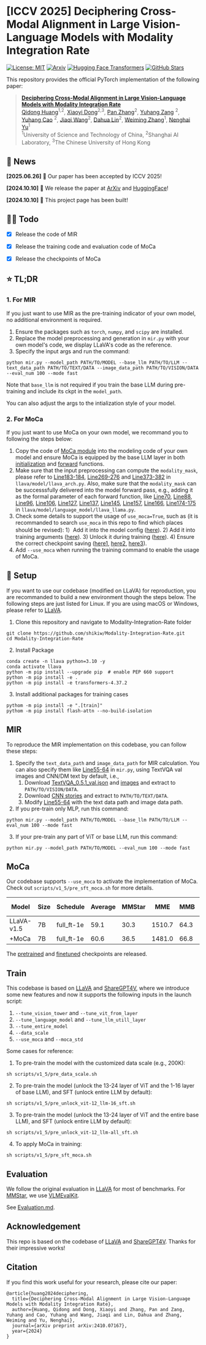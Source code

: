 # [ICCV 2025] Deciphering Cross-Modal Alignment in Large Vision-Language Models with Modality Integration Rate

[![License: MIT](https://img.shields.io/badge/License-MIT-g.svg)](https://opensource.org/licenses/MIT)
[![Arxiv](https://img.shields.io/badge/arXiv-2410.07167-B21A1B)](https://arxiv.org/abs/2410.07167)
[![Hugging Face Transformers](https://img.shields.io/badge/%F0%9F%A4%97-HuggingFace-blue)](https://huggingface.co/papers/2410.07167)
[![GitHub Stars](https://img.shields.io/github/stars/shikiw/Modality-Integration-Rate?style=social)](https://github.com/shikiw/Modality-Integration-Rate/stargazers)


This repository provides the official PyTorch implementation of the following paper: 
> [**Deciphering Cross-Modal Alignment in Large Vision-Language Models with Modality Integration Rate**](https://arxiv.org/abs/2410.07167) <br>
> [Qidong Huang](https://shikiw.github.io/)<sup>1,2</sup>, 
> [Xiaoyi Dong](https://scholar.google.com/citations?user=FscToE0AAAAJ&hl=en)<sup>2,3</sup>, 
> [Pan Zhang](https://panzhang0212.github.io/)<sup>2</sup>,
> [Yuhang Zang](https://yuhangzang.github.io/) <sup>2</sup>,
> [Yuhang Cao](https://scholar.google.com/citations?user=sJkqsqkAAAAJ&hl=zh-CN) <sup>2</sup>, 
> [Jiaqi Wang](https://myownskyw7.github.io/)<sup>2</sup>,
> [Dahua Lin](http://dahua.site/)<sup>2</sup>, 
> [Weiming Zhang](http://staff.ustc.edu.cn/~zhangwm/index.html)<sup>1</sup>, 
> [Nenghai Yu](https://scholar.google.com/citations?user=7620QAMAAAAJ&hl=en)<sup>1</sup> <br>
> <sup>1</sup>University of Science and Technology of China, <sup>2</sup>Shanghai AI Laboratory, <sup>3</sup>The Chinese University of Hong Kong <br>

## 🎯 News

**[2025.06.26]** 🚀 Our paper has been accepted by ICCV 2025!

**[2024.10.10]** 🚀 We release the paper at [ArXiv](https://arxiv.org/abs/2410.07167) and [HuggingFace](https://huggingface.co/papers/2410.07167)!

**[2024.10.10]** 🚀 This project page has been built!

## 👨‍💻 Todo

- [x] Release the code of MIR
- [x] Release the training code and evaluation code of MoCa
- [x] Release the checkpoints of MoCa



## ⭐️ TL;DR
### 1. For MIR
If you just want to use MIR as the pre-training indicator of your own model, no additional environment is required.

1. Ensure the packages such as ```torch```, ```numpy```, and ```scipy``` are installed.
2. Replace the model preprocessing and generation in ```mir.py``` with your own model's code, we display LLaVA's code as the reference.
3. Specify the input args and run the command:
```
python mir.py --model_path PATH/TO/MODEL --base_llm PATH/TO/LLM --text_data_path PATH/TO/TEXT/DATA --image_data_path PATH/TO/VISION/DATA --eval_num 100 --mode fast
```
Note that ```base_llm``` is not required if you train the base LLM during pre-training and include its ckpt in the ```model_path```. 

You can also adjust the args to the intialization style of your model.

### 2. For MoCa
If you just want to use MoCa on your own model, we recommand you to following the steps below:

1. Copy the code of [MoCa module](https://github.com/shikiw/Modality-Integration-Rate/blob/501d64dd37aa5382caf97d14c1da9b088bb8b4c7/transformers-4.37.2/src/transformers/models/llama/modeling_llama.py#L122-L139) into the modeling code of your own model and ensure MoCa is equipped by the base LLM layer in both [initialization](https://github.com/shikiw/Modality-Integration-Rate/blob/501d64dd37aa5382caf97d14c1da9b088bb8b4c7/transformers-4.37.2/src/transformers/models/llama/modeling_llama.py#L809-L814) and [forward](https://github.com/shikiw/Modality-Integration-Rate/blob/501d64dd37aa5382caf97d14c1da9b088bb8b4c7/transformers-4.37.2/src/transformers/models/llama/modeling_llama.py#L868-L870) functions.
2. Make sure that the input preprocessing can compute the ```modality_mask```, please refer to [Line183-184](https://github.com/shikiw/Modality-Integration-Rate/blob/501d64dd37aa5382caf97d14c1da9b088bb8b4c7/llava/model/llava_arch.py#L183-L184), [Line269-276](https://github.com/shikiw/Modality-Integration-Rate/blob/501d64dd37aa5382caf97d14c1da9b088bb8b4c7/llava/model/llava_arch.py#L269-L276) and [Line373-382](https://github.com/shikiw/Modality-Integration-Rate/blob/501d64dd37aa5382caf97d14c1da9b088bb8b4c7/llava/model/llava_arch.py#L373-L382) in ```llava/model/llava_arch.py```. Also, make sure that the ```modality_mask``` can be successsfully delivered into the model forward pass, e.g., adding it as the formal parameter of each forward function, like [Line70](https://github.com/shikiw/Modality-Integration-Rate/blob/501d64dd37aa5382caf97d14c1da9b088bb8b4c7/llava/model/language_model/llava_llama.py#L70), [Line88](https://github.com/shikiw/Modality-Integration-Rate/blob/501d64dd37aa5382caf97d14c1da9b088bb8b4c7/llava/model/language_model/llava_llama.py#L88), [Line96](https://github.com/shikiw/Modality-Integration-Rate/blob/501d64dd37aa5382caf97d14c1da9b088bb8b4c7/llava/model/language_model/llava_llama.py#L96), [Line106](https://github.com/shikiw/Modality-Integration-Rate/blob/501d64dd37aa5382caf97d14c1da9b088bb8b4c7/llava/model/language_model/llava_llama.py#L106), [Line127](https://github.com/shikiw/Modality-Integration-Rate/blob/501d64dd37aa5382caf97d14c1da9b088bb8b4c7/llava/model/language_model/llava_llama.py#L127), [Line137](https://github.com/shikiw/Modality-Integration-Rate/blob/501d64dd37aa5382caf97d14c1da9b088bb8b4c7/llava/model/language_model/llava_llama.py#L137), [Line145](https://github.com/shikiw/Modality-Integration-Rate/blob/501d64dd37aa5382caf97d14c1da9b088bb8b4c7/llava/model/language_model/llava_llama.py#L145), [Line157](https://github.com/shikiw/Modality-Integration-Rate/blob/501d64dd37aa5382caf97d14c1da9b088bb8b4c7/llava/model/language_model/llava_llama.py#L157), [Line166](https://github.com/shikiw/Modality-Integration-Rate/blob/501d64dd37aa5382caf97d14c1da9b088bb8b4c7/llava/model/language_model/llava_llama.py#L166), [Line174-175](https://github.com/shikiw/Modality-Integration-Rate/blob/501d64dd37aa5382caf97d14c1da9b088bb8b4c7/llava/model/language_model/llava_llama.py#L174-L175) in ```llava/model/language_model/llava_llama.py```. 
3. Check some details to support the usage of ```use_moca=True```, such as (it is recommanded to search ```use_moca``` in this repo to find which places should be revised):
   1）Add it into the model config ([here](https://github.com/shikiw/Modality-Integration-Rate/blob/501d64dd37aa5382caf97d14c1da9b088bb8b4c7/llava/model/language_model/llava_llama.py#L35)).
   2) Add it into training arguments ([here](https://github.com/shikiw/Modality-Integration-Rate/blob/501d64dd37aa5382caf97d14c1da9b088bb8b4c7/llava/train/train.py#L72)).
   3) Unlock it during training ([here](https://github.com/shikiw/Modality-Integration-Rate/blob/501d64dd37aa5382caf97d14c1da9b088bb8b4c7/llava/train/train.py#L1056-L1060)).
   4) Ensure the correct checkpoint saving ([here1](https://github.com/shikiw/Modality-Integration-Rate/blob/501d64dd37aa5382caf97d14c1da9b088bb8b4c7/llava/train/train.py#L199), [here2](https://github.com/shikiw/Modality-Integration-Rate/blob/501d64dd37aa5382caf97d14c1da9b088bb8b4c7/llava/train/llava_trainer.py#L278), [here3](https://github.com/shikiw/Modality-Integration-Rate/blob/501d64dd37aa5382caf97d14c1da9b088bb8b4c7/llava/train/llava_trainer.py#L299)).
4. Add ```--use_moca``` when running the training command to enable the usage of MoCa.



## 📜 Setup
If you want to use our codebase (modified on LLaVA) for reproduction, you are recommanded to build a new environment though the steps below. 
The following steps are just listed for Linux. If you are using macOS or Windows, please refer to [LLaVA](https://github.com/haotian-liu/LLaVA?tab=readme-ov-file).
1. Clone this repository and navigate to Modality-Integration-Rate folder
```
git clone https://github.com/shikiw/Modality-Integration-Rate.git
cd Modality-Integration-Rate
```
2. Install Package
```
conda create -n llava python=3.10 -y
conda activate llava
python -m pip install --upgrade pip  # enable PEP 660 support
python -m pip install -e .
python -m pip install -e transformers-4.37.2
```
3. Install additional packages for training cases
```
pythom -m pip install -e ".[train]"
pythom -m pip install flash-attn --no-build-isolation
```


## MIR

To reproduce the MIR implementation on this codebase, you can follow these steps:
1. Specify the ```text_data_path``` and ```image_data_path``` for MIR calculation. You can also specify them like [Line55-64](https://github.com/shikiw/Modality-Integration-Rate/blob/b9ec4d3b080444dcf2b2b7cc3d21a3fdb9dcb42b/mir.py#L55-L64) in ```mir.py```, using TextVQA val images and CNN/DM text by default, i.e., 
   1) Download [TextVQA_0.5.1_val.json](https://dl.fbaipublicfiles.com/textvqa/data/TextVQA_0.5.1_val.json) and [images](https://dl.fbaipublicfiles.com/textvqa/images/train_val_images.zip) and extract to ```PATH/TO/VISION/DATA```.
   2) Download [CNN stories](https://cs.nyu.edu/~kcho/DMQA/) and extract to ```PATH/TO/TEXT/DATA```.
   3) Modify [Line55-64](https://github.com/shikiw/Modality-Integration-Rate/blob/b9ec4d3b080444dcf2b2b7cc3d21a3fdb9dcb42b/mir.py#L55-L64) with the text data path and image data path.
2. If you pre-train only MLP, run this command:
```
python mir.py --model_path PATH/TO/MODEL --base_llm PATH/TO/LLM --eval_num 100 --mode fast
```
3. If your pre-train any part of ViT or base LLM, run this command:
```
python mir.py --model_path PATH/TO/MODEL --eval_num 100 --mode fast
```

## MoCa
Our codebase supports ```--use_moca``` to activate the implementation of MoCa. Check out ```scripts/v1_5/pre_sft_moca.sh``` for more details.

| Model | Size | Schedule | Average| MMStar | MME | MMB | MMB-CN | SEED-IMG | TextVQA | MM-Vet | POPE | GQA |
|----------------|-----------|--------|---|---|---|---|---|---|---|---|---|---|
| LLaVA-v1.5 | 7B | full_ft-1e | 59.1 | 30.3 | 1510.7 | 64.3 | 58.3 | 66.1 | 58.2 | 31.1 | 85.9 | 62.0 |
| +MoCa | 7B | full_ft-1e | 60.6 | 36.5 | 1481.0 | 66.8 | 60.0 | 67.0 | 58.7 | 32.2 | 86.9 | 62.8 |

The [pretrained](https://huggingface.co/shikiw/LLaVA-v1.5-MoCa-7B-pretrain) and [finetuned](https://huggingface.co/shikiw/LLaVA-v1.5-MoCa-7B) checkpoints are released.

## Train
This codebase is based on [LLaVA](https://github.com/haotian-liu/LLaVA) and [ShareGPT4V](https://github.com/InternLM/InternLM-XComposer/tree/main/projects/ShareGPT4V), where we introduce some new features and now it supports the following inputs in the launch script:
   1) ```--tune_vision_tower``` and ```--tune_vit_from_layer```
   2) ```--tune_language_model``` and ```--tune_llm_utill_layer```
   3) ```--tune_entire_model```
   4) ```--data_scale```
   5) ```--use_moca``` and ```--moca_std```

Some cases for reference: 

1. To pre-train the model with the customized data scale (e.g., 200K):
```
sh scripts/v1_5/pre_data_scale.sh
```

2. To pre-train the model (unlock the 13-24 layer of ViT and the 1-16 layer of base LLM), and SFT (unlock entire LLM by default):
```
sh scripts/v1_5/pre_unlock_vit-12_llm-16_sft.sh
```

3. To pre-train the model (unlock the 13-24 layer of ViT and the entire base LLM), and SFT (unlock entire LLM by default):
```
sh scripts/v1_5/pre_unlock_vit-12_llm-all_sft.sh
```

4. To apply MoCa in training:
```
sh scripts/v1_5/pre_sft_moca.sh
```


## Evaluation
We follow the original evaluation in [LLaVA](https://github.com/haotian-liu/LLaVA) for most of benchmarks. For [MMStar](https://github.com/MMStar-Benchmark/MMStar), we use [VLMEvalKit](https://github.com/open-compass/VLMEvalKit). 

See [Evaluation.md](https://github.com/haotian-liu/LLaVA/blob/main/docs/Evaluation.md). 


## Acknowledgement
This repo is based on the codebase of [LLaVA](https://github.com/haotian-liu/LLaVA) and [ShareGPT4V](https://github.com/InternLM/InternLM-XComposer/tree/main/projects/ShareGPT4V). Thanks for their impressive works!


## Citation
If you find this work useful for your research, please cite our paper:
```
@article{huang2024deciphering,
  title={Deciphering Cross-Modal Alignment in Large Vision-Language Models with Modality Integration Rate},
  author={Huang, Qidong and Dong, Xiaoyi and Zhang, Pan and Zang, Yuhang and Cao, Yuhang and Wang, Jiaqi and Lin, Dahua and Zhang, Weiming and Yu, Nenghai},
  journal={arXiv preprint arXiv:2410.07167},
  year={2024}
}
```


